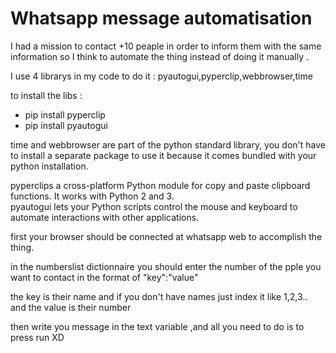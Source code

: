 # Whatsapp message automatisation

I had a mission to contact +10 peaple in order to inform them with the same information so I think to automate the thing instead of doing it manually .

I use 4 librarys in my code to do it : pyautogui,pyperclip,webbrowser,time

to install the libs : 

* pip install pyperclip
* pip install pyautogui

time and webbrowser are part of the python standard library, you don't have to install a separate package to use it because it comes bundled with your python installation.

pyperclips a cross-platform Python module for copy and paste clipboard functions. It works with Python 2 and 3.<br>
pyautogui lets your Python scripts control the mouse and keyboard to automate interactions with other applications. 

first your browser should be connected at whatsapp web to accomplish the thing.

in the numberslist dictionnaire you should enter the number of the pple you want to contact in the format of "key":"value"

the key is their name and if you don't have names just index it like 1,2,3.. and the value is their number 

then write you message in the text variable ,and all you need to do is to press run XD
